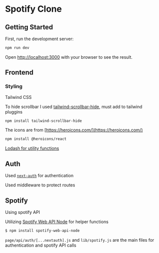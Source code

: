# Spotify Clone

## Getting Started

First, run the development server:

```bash
npm run dev
```

Open [http://localhost:3000](http://localhost:3000) with your browser to see the result.

## Frontend

### Styling

Tailwind CSS

To hide scrollbar I used [tailwind-scrollbar-hide](https://www.npmjs.com/package/tailwind-scrollbar-hide), must add to tailwind pluggins
```bash
npm install tailwind-scrollbar-hide
```

The icons are from [https://heroicons.com/](https://heroicons.com/)


```bash
npm install @heroicons/react
```

[Lodash for utility functions](https://lodash.com/)

## Auth

Used [`next-auth`](https://next-auth.js.org/getting-started/example) for authentication

Used middleware to protect routes

## Spotify

Using spotify API

Utilizing [Spotify Web API Node](https://github.com/thelinmichael/spotify-web-api-node) for helper functions

```bash
$ npm install spotify-web-api-node
```

`page/api/auth/[...nextauth].js` and `lib/spotify.js` are the main files for authentication and spotify API calls





